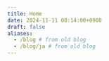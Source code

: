 ```yaml
---
title: Home
date: 2024-11-11 00:14:00+0900
draft: false
aliases:
  - /blog # from old blog
  - /blog/ja # from old blog
---
```

